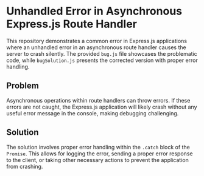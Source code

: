 # Unhandled Error in Asynchronous Express.js Route Handler

This repository demonstrates a common error in Express.js applications where an unhandled error in an asynchronous route handler causes the server to crash silently.  The provided `bug.js` file showcases the problematic code, while `bugSolution.js` presents the corrected version with proper error handling.

## Problem

Asynchronous operations within route handlers can throw errors. If these errors are not caught, the Express.js application will likely crash without any useful error message in the console, making debugging challenging.

## Solution

The solution involves proper error handling within the `.catch` block of the `Promise`. This allows for logging the error, sending a proper error response to the client, or taking other necessary actions to prevent the application from crashing.